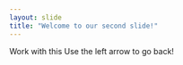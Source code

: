 ```yaml
---
layout: slide
title: "Welcome to our second slide!"
---
```

Work with this
Use the left arrow to go back!
